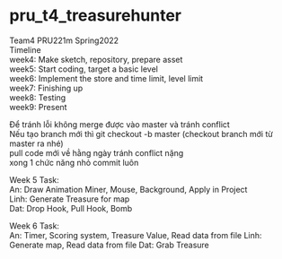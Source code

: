 # pru_t4_treasurehunter
Team4 PRU221m Spring2022  
Timeline  
week4: Make sketch, repository, prepare asset  
week5: Start coding, target a basic level  
week6: Implement the store and time limit, level limit  
week7: Finishing up  
week8: Testing  
week9: Present  
  
  
Để tránh lỗi không merge được vào master và tránh conflict  
Nếu tạo branch mới thì git checkout -b master (checkout branch mới từ master ra nhé)  
pull code mới về hằng ngày tránh conflict nặng  
xong 1 chức năng nhỏ commit luôn  
  
  
Week 5 Task:  
An: Draw Animation Miner, Mouse, Background, Apply in Project  
Linh: Generate Treasure for map  
Dat: Drop Hook, Pull Hook, Bomb  
  
  
Week 6 Task:  
An: Timer, Scoring system, Treasure Value, Read data from file
Linh: Generate map, Read data from file
Dat: Grab Treasure